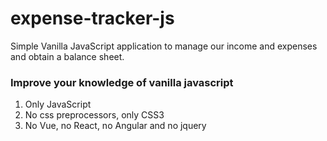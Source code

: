 # expense-tracker-js
Simple Vanilla JavaScript application to manage our income and expenses and obtain a balance sheet.
### Improve your knowledge of vanilla javascript
1. Only JavaScript
2. No css preprocessors, only CSS3
3. No Vue, no React, no Angular and no jquery
